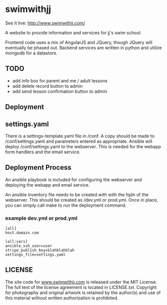 swimwithjj
==============

See it live: http://www.swimwithjj.com/

A website to provide information and services for jj's swim school.

Frontend code uses a mix of AngularJS and JQuery, though JQuery will eventually be phased out.
Backend services are written in python and utilize mongodb for a datastore.


TODO
----

* add info box for parent and me / adult lessons
* add delete record button to admin
* add send lesson confirmation button to admin


Deployment
----------


## settings.yaml

There is a settings-template.yaml file in /conf. A copy should be made to /conf/settings.yaml and parameters entered as appropriate. Ansible will deploy /conf/settings.yaml to the webserver. This is needed for the webapp form handlers and the email service.


## Deployment Process

An ansible playbook is included for configuring the webserver and deploying the webapp and email service.

An ansible inventory file needs to be created with with the fqdn of the webserver. This should be created as /dev.yml or prod.yml. Once in place, you can simply call make to run the deployment command.

### example dev.yml or prod.yml

    [all]
    host.domain.com

    [all:vars]
    ansible_ssh_user=user
    stripe_publish_key=blahblahblah
    settings_file=settings.yaml

## LICENSE

The site code for www.swimwithjj.com is released under the MIT License. The full text of the license agreement is located in LICENSE.txt. Copyright for photography and original artwork is retained by the author(s) and use of this material without written authorization is prohibited.
